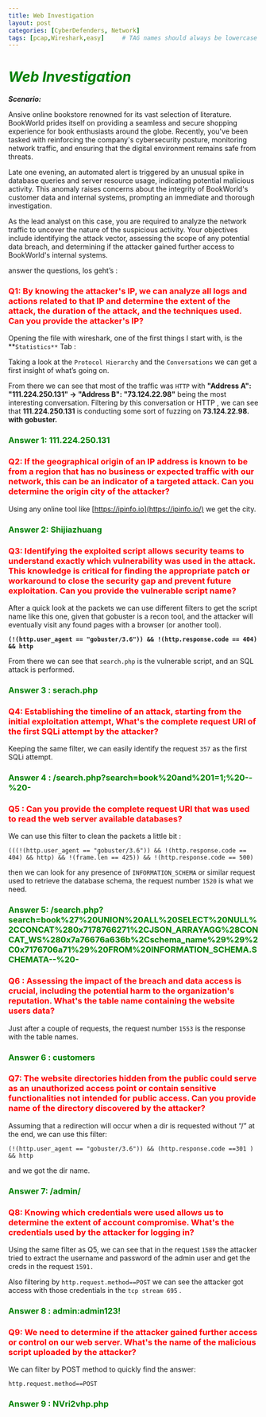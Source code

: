 ```yaml
---
title: Web Investigation
layout: post
categories: [CyberDefenders, Network]
tags: [pcap,Wireshark,easy]     # TAG names should always be lowercase
---
```


<h1><span style="color:Green"> <em>Web Investigation </em> </span></h1>

***Scenario:***

Ansive online bookstore renowned for its vast selection of literature. BookWorld prides itself on providing a seamless and secure shopping experience for book enthusiasts around the globe. Recently, you've been tasked with reinforcing the company's cybersecurity posture, monitoring network traffic, and ensuring that the digital environment remains safe from threats.

Late one evening, an automated alert is triggered by an unusual spike in database queries and server resource usage, indicating potential malicious activity. This anomaly raises concerns about the integrity of BookWorld's customer data and internal systems, prompting an immediate and thorough investigation.

As the lead analyst on this case, you are required to analyze the network traffic to uncover the nature of the suspicious activity. Your objectives include identifying the attack vector, assessing the scope of any potential data breach, and determining if the attacker gained further access to BookWorld's internal systems.

answer the questions, los geht’s :

<h3><span style="color:Red">Q1: By knowing the attacker's IP, we can analyze all logs and actions related to that IP and determine the extent of the attack, the duration of the attack, and the techniques used. Can you provide the attacker's IP?</span></h3>

Opening the file with wireshark, one of the first things I start with, is the **`Statistics**` Tab :

Taking a look at the `Protocol Hierarchy` and the `Conversations` we can get a first insight of what’s going on.

From there we can see that most of the traffic was `HTTP` with **"Address A": "111.224.250.131" → "Address B": "73.124.22.98"** being the most interesting conversation. Filtering by this conversation or HTTP , we can see that **111.224.250.131** is conducting some sort of fuzzing on **73.124.22.98. with gobuster.**

<h3><span style="color:Green">Answer 1: 111.224.250.131</span></h3>

<h3><span style="color:Red">Q2: If the geographical origin of an IP address is known to be from a region that has no business or expected traffic with our network, this can be an indicator of a targeted attack. Can you determine the origin city of the attacker?</span></h3>

Using any online tool like [https://ipinfo.io](https://ipinfo.io/) we get the city.

<h3><span style="color:Green">Answer 2: Shijiazhuang</span></h3>

<h3><span style="color:Red">Q3: Identifying the exploited script allows security teams to understand exactly which vulnerability was used in the attack. This knowledge is critical for finding the appropriate patch or workaround to close the security gap and prevent future exploitation. Can you provide the vulnerable script name?</span></h3>

After a quick look at the packets we can use different filters to get the script name like this one, given that gobuster is a recon tool, and the attacker will eventually visit any found pages with a  browser (or another tool).

**`(!(http.user_agent == "gobuster/3.6")) && !(http.response.code == 404) && http`**

From there we can see that `search.php` is the vulnerable script, and an SQL attack is performed.

<h3><span style="color:Green">Answer 3 : serach.php</span></h3>

<h3><span style="color:Red">Q4: Establishing the timeline of an attack, starting from the initial exploitation attempt, What's the complete request URI of the first SQLi attempt by the attacker?</span></h3>

Keeping the same filter, we can easily identify the request `357`  as the first SQLi attempt.

<h3><span style="color:Green">Answer 4 : /search.php?search=book%20and%201=1;%20--%20-</span></h3>

<h3><span style="color:Red">Q5 : Can you provide the complete request URI that was used to read the web server available databases?</span></h3>

We can use this filter to clean the packets a little bit :

`(((!(http.user_agent == "gobuster/3.6")) && !(http.response.code == 404) && http) && !(frame.len == 425)) && !(http.response.code == 500)`

then we can look for any presence of `INFORMATION_SCHEMA` or similar request used to retrieve the database schema, the request number `1520` is what we need.

<h3><span style="color:Green">Answer 5: /search.php?search=book%27%20UNION%20ALL%20SELECT%20NULL%2CCONCAT%280x7178766271%2CJSON_ARRAYAGG%28CONCAT_WS%280x7a76676a636b%2Cschema_name%29%29%2C0x7176706a71%29%20FROM%20INFORMATION_SCHEMA.SCHEMATA--%20-</span></h3>

<h3><span style="color:Red">Q6 : Assessing the impact of the breach and data access is crucial, including the potential harm to the organization's reputation. What's the table name containing the website users data?</span></h3>

Just after a couple of requests, the request number `1553` is the response with the table names.

<h3><span style="color:Green">Answer 6 : customers</span></h3>

<h3><span style="color:Red">Q7:  The website directories hidden from the public could serve as an unauthorized access point or contain sensitive functionalities not intended for public access. Can you provide name of the directory discovered by the attacker?</span></h3>

Assuming that a redirection will occur when a dir is requested without “/” at the end, we can use this filter:

`(!(http.user_agent == "gobuster/3.6")) && (http.response.code ==301 ) && http`

and we got the dir name.

<h3><span style="color:Green">Answer 7: /admin/</span></h3>

<h3><span style="color:Red">Q8: Knowing which credentials were used allows us to determine the extent of account compromise. What's the credentials used by the attacker for logging in?</span></h3>

Using the same filter as Q5, we can see that in the request `1589` the attacker tried to extract the username and password of the admin user and get the creds in the request `1591.`

Also filtering by `http.request.method==POST` we can see the attacker got access with those credentials in the `tcp stream 695` .

<h3><span style="color:Green">Answer 8 : admin:admin123!</span></h3>

<h3><span style="color:Red">Q9: We need to determine if the attacker gained further access or control on our web server. What's the name of the malicious script uploaded by the attacker?</span></h3>

We can filter by POST method to quickly find the answer:

`http.request.method==POST`

<h3><span style="color:Green">Answer 9 : NVri2vhp.php</span></h3>
